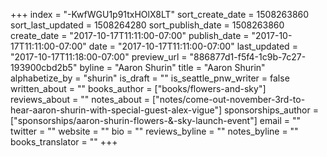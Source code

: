 +++
index = "-KwfWGU1p91txHOlX8LT"
sort_create_date = 1508263860
sort_last_updated = 1508264280
sort_publish_date = 1508263860
create_date = "2017-10-17T11:11:00-07:00"
publish_date = "2017-10-17T11:11:00-07:00"
date = "2017-10-17T11:11:00-07:00"
last_updated = "2017-10-17T11:18:00-07:00"
preview_url = "886877d1-f5f4-1c9b-7c27-193900cbd2b5"
byline = "Aaron Shurin"
title = "Aaron Shurin"
alphabetize_by = "shurin"
is_draft = ""
is_seattle_pnw_writer = false
written_about = ""
books_author = ["books/flowers-and-sky"]
reviews_about = ""
notes_about = ["notes/come-out-november-3rd-to-hear-aaron-shurin-with-special-guest-alex-vigue"]
sponsorships_author = ["sponsorships/aaron-shurin-flowers-&-sky-launch-event"]
email = ""
twitter = ""
website = ""
bio = ""
reviews_byline = ""
notes_byline = ""
books_translator = ""
+++
